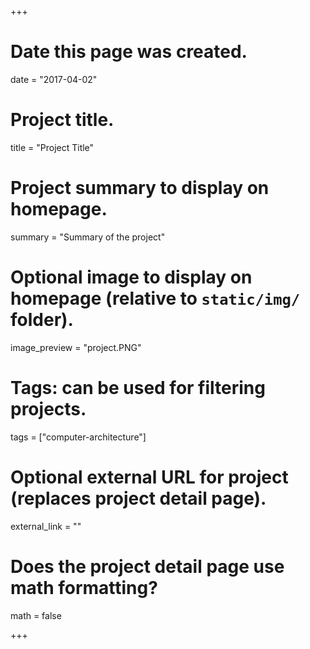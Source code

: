 +++
# Date this page was created.
date = "2017-04-02"

# Project title.
title = "Project Title"

# Project summary to display on homepage.
summary = "Summary of the project"

# Optional image to display on homepage (relative to `static/img/` folder).
image_preview = "project.PNG"

# Tags: can be used for filtering projects.
tags = ["computer-architecture"]

# Optional external URL for project (replaces project detail page).
external_link = ""

# Does the project detail page use math formatting?
math = false

+++

